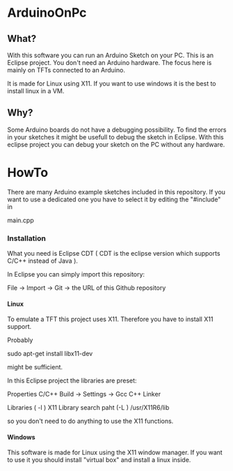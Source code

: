 # ArduinoOnPc

## What?

With this software you can run an Arduino Sketch on your PC.
This is an Eclipse project.
You don't need an Arduino hardware.
The focus here is mainly on TFTs connected to an Arduino.

It is made for Linux using X11. If you want to use windows it is the best to install linux in a VM.


## Why?

Some Arduino boards do not have a debugging possibility.
To find the errors in your sketches it might be usefull to debug the sketch in Eclipse.
With this eclipse project you can debug your sketch on the PC without any hardware.

# HowTo

There are many Arduino example sketches included in this repository. 
If you want to use a dedicated one you have to select it by editing the "#include" in

main.cpp


### Installation

What you need is Eclipse CDT ( CDT is the eclipse version which supports C/C++ instead of Java ).

In Eclipse you can simply import this repository:

File -> Import -> Git -> the URL of this Github repository

 
#### Linux

To emulate a TFT this project uses X11. Therefore you have to install X11 support.

Probably 

sudo apt-get install libx11-dev

might be sufficient.

In this Eclipse project the libraries are preset:

Properties C/C++ Build -> Settings -> Gcc C++ Linker

Libraries ( -l ) X11
Library search paht (-L ) /usr/X11R6/lib

so you don't need to do anything to use the X11 functions.

#### Windows

This software is made for Linux using the X11 window manager. 
If you want to use it you should install "virtual box" and install a linux inside.



